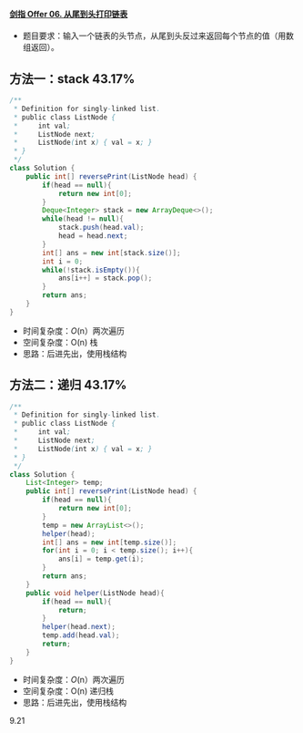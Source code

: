 #### [剑指 Offer 06. 从尾到头打印链表](https://leetcode-cn.com/problems/cong-wei-dao-tou-da-yin-lian-biao-lcof/)

- 题目要求：输入一个链表的头节点，从尾到头反过来返回每个节点的值（用数组返回）。



## 方法一：stack 43.17%

```java
/**
 * Definition for singly-linked list.
 * public class ListNode {
 *     int val;
 *     ListNode next;
 *     ListNode(int x) { val = x; }
 * }
 */
class Solution {
    public int[] reversePrint(ListNode head) {
        if(head == null){
            return new int[0];
        }
        Deque<Integer> stack = new ArrayDeque<>();
        while(head != null){
            stack.push(head.val);
            head = head.next;
        }
        int[] ans = new int[stack.size()];
        int i = 0;
        while(!stack.isEmpty()){
            ans[i++] = stack.pop();
        }
        return ans;
    }
}
```

- 时间复杂度：*O*(n）两次遍历
- 空间复杂度：O(n) 栈
- 思路：后进先出，使用栈结构



## 方法二：递归 43.17%

```java
/**
 * Definition for singly-linked list.
 * public class ListNode {
 *     int val;
 *     ListNode next;
 *     ListNode(int x) { val = x; }
 * }
 */
class Solution {
    List<Integer> temp;
    public int[] reversePrint(ListNode head) {
        if(head == null){
            return new int[0];
        }
        temp = new ArrayList<>();
        helper(head);
        int[] ans = new int[temp.size()];
        for(int i = 0; i < temp.size(); i++){
            ans[i] = temp.get(i);
        }
        return ans;
    }
    public void helper(ListNode head){
        if(head == null){
            return;
        }
        helper(head.next);
        temp.add(head.val);
        return;
    }
}
```

- 时间复杂度：*O*(n）两次遍历
- 空间复杂度：O(n)  递归栈
- 思路：后进先出，使用栈结构



9.21